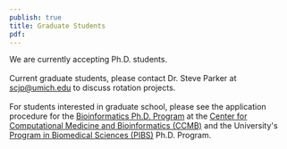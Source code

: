 ```yaml
---
publish: true
title: Graduate Students
pdf:
---
```


<p>
We are currently accepting Ph.D. students.
<br><br>
Current	graduate students, please contact Dr. Steve Parker at <a href="mailto:scjp@umich.edu">scjp@umich.edu</a> to discuss rotation projects.
<br><br>
For students interested in graduate school, please see the application procedure for the <a href="http://www.bioinformatics.med.umich.edu/graduate-program/admissions" target="_blank">Bioinformatics Ph.D. Program</a> at the <a href="http://www.ccmb.med.umich.edu/" target="_blank">Center for Computational Medicine and Bioinformatics (CCMB)</a> and the University's <a href="http://www.med.umich.edu/pibs/index.html" target="_blank">Program in Biomedical Sciences (PIBS)</a> Ph.D. Program.
</p>
